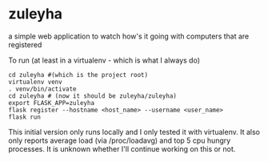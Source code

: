 # zuleyha
a simple web application to watch how's it going with computers that are registered

To run (at least in a virtualenv - which is what I always do) 

```
cd zuleyha #(which is the project root)
virtualenv venv
. venv/bin/activate
cd zuleyha # (now it should be zuleyha/zuleyha)
export FLASK_APP=zuleyha
flask register --hostname <host_name> --username <user_name>
flask run
```

This initial version only runs locally and I only tested it with virtualenv. 
It also only reports average load (via /proc/loadavg) and top 5 cpu hungry processes.
It is unknown whether I'll continue working on this or not. 
